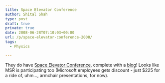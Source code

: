 ```yaml
---
title: Space Elevator Conference
author: Shital Shah
type: post
draft: true
private: true
date: 2008-06-28T07:10:03+00:00
url: /p/space-elevator-conference-2008/
tags:
  - Physics

---
```

They do have [Space Elevator Conference][1], complete with a [blog][2]! Looks like MSR is participating too (Microsoft employees gets discount - just $225 for a ride of, uhm..., armchair presentations, for now).

 [1]: http://www.spaceelevatorconference.org/
 [2]: http://www.spaceelevatorblog.com/